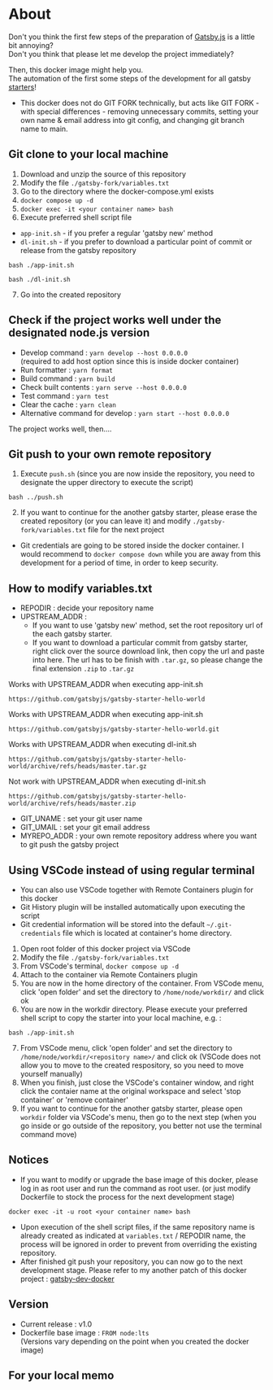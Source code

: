 # About
Don't you think the first few steps of the preparation of [Gatsby.js](https://www.gatsbyjs.com/) is a little bit annoying?  
Don't you think that please let me develop the project immediately?

Then, this docker image might help you.  
The automation of the first some steps of the development for all gatsby [starters](https://www.gatsbyjs.com/starters/)!  
* This docker does not do GIT FORK technically, but acts like GIT FORK - with special differences - removing unnecessary commits, setting your own name & email address into git config, and changing git branch name to main.

## Git clone to your local machine
1. Download and unzip the source of this repository 
2. Modify the file `./gatsby-fork/variables.txt`
3. Go to the directory where the docker-compose.yml exists
4. `docker compose up -d`
5. `docker exec -it <your container name> bash`
6. Execute preferred shell script file
* `app-init.sh` - if you prefer a regular 'gatsby new' method
* `dl-init.sh` - if you prefer to download a particular point of commit or release from the gatsby repository
```
bash ./app-init.sh
```
```
bash ./dl-init.sh
```
7. Go into the created repository

## Check if the project works well under the designated node.js version
* Develop command : `yarn develop --host 0.0.0.0`  
(required to add host option since this is  inside docker container)
* Run formatter : `yarn format`
* Build command : `yarn build`
* Check built contents : `yarn serve --host 0.0.0.0`
* Test command : `yarn test`
* Clear the cache : `yarn clean`
* Alternative command for develop : `yarn start --host 0.0.0.0`

The project works well, then....

## Git push to your own remote repository
1. Execute `push.sh` (since you are now inside the repository, you need to designate the upper directory to execute the script)
```
bash ../push.sh
```
2. If you want to continue for the another gatsby starter, please erase the created repository (or you can leave it) and modify `./gatsby-fork/variables.txt` file for the next project
* Git credentials are going to be stored inside the docker container. I would recommend to `docker compose down` while you are away from this development for a period of time, in order to keep security.

## How to modify variables.txt
* REPODIR : decide your repository name
* UPSTREAM_ADDR :
  * If you want to use 'gatsby new' method, set the root repository url of the each gatsby starter.
  * If you want to download a particular commit from gatsby starter, right click over the source download link, then copy the url and paste into here. The url has to be finish with `.tar.gz`, so please change the final extension `.zip` to `.tar.gz`

Works with UPSTREAM_ADDR when executing app-init.sh
```
https://github.com/gatsbyjs/gatsby-starter-hello-world
```
Works with  UPSTREAM_ADDR when executing app-init.sh
```
https://github.com/gatsbyjs/gatsby-starter-hello-world.git
```
Works with UPSTREAM_ADDR when executing dl-init.sh
```
https://github.com/gatsbyjs/gatsby-starter-hello-world/archive/refs/heads/master.tar.gz
```
Not work with UPSTREAM_ADDR when executing dl-init.sh
```
https://github.com/gatsbyjs/gatsby-starter-hello-world/archive/refs/heads/master.zip
```
* GIT_UNAME : set your git user name
* GIT_UMAIL : set your git email address
* MYREPO_ADDR : your own remote repository address where you want to git push the gatsby project

## Using VSCode instead of using regular terminal
* You can also use VSCode together with Remote Containers plugin for this docker
* Git History plugin will be installed automatically upon executing the script
* Git credential information will be stored into the default `~/.git-credentials` file which is located at container's home directory.

1. Open root folder of this docker project via VSCode
2. Modify the file `./gatsby-fork/variables.txt`
3. From VSCode's terminal, `docker compose up -d`
4. Attach to the container via Remote Containers plugin
5. You are now in the home directory of the container. From VSCode menu, click 'open folder' and set the directory to `/home/node/workdir/` and click ok
6. You are now in the workdir directory. Please execute your preferred shell script to copy the starter into your local machine, e.g. :
```
bash ./app-init.sh
```
7. From VSCode menu, click 'open folder' and set the directory to `/home/node/workdir/<repository name>/` and click ok (VSCode does not allow you to move to the created respository, so you need to move yourself manually)
8. When you finish, just close the VSCode's container window, and right click the contaier name at the original workspace and select 'stop container' or 'remove container'
9. If you want to continue for the another gatsby starter, please open `workdir` folder via VSCode's menu, then go to the next step (when you go inside or go outside of the repository, you better not use the terminal command move)

## Notices
* If you want to modify or upgrade the base image of this docker, please log in as root user and run the command as root user. (or just modify Dockerfile to stock the process for the next development stage)
```
docker exec -it -u root <your container name> bash
```
* Upon execution of the shell script files, if the same repository name is already created as indicated at `variables.txt` / REPODIR name, the process will be ignored in order to prevent from overriding the existing repository.
* After finished git push your repository, you can now go to the next development stage. Please refer to my another patch of this docker project : [gatsby-dev-docker](https://github.com/Dukka-De-La-Dokka/gatsby-dev-docker)

## Version
* Current release : v1.0
* Dockerfile base image : `FROM node:lts`  
(Versions vary depending on the point when you created the docker image) 

## For your local memo
